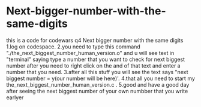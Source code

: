# Next-bigger-number-with-the-same-digits
this is a code for codewars q4 Next bigger number with the same digits
1.log on codespace.
2.you need to type this command  "./the_next_biggest_number_human_version.o" and u will see text in "terminal" saying type a number that you want to check for next biggest number after you need to right click on the and of that text and enter a number that you need.
3.after all this stuff you will see the text says "next biggest number = y(our number will be here)'.
4.that all you need to start my the_next_biggest_number_human_version.c .
5.good and have a good day after seeing the next biggest number of your own numbber that you write earlyer 

